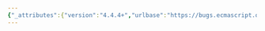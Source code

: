 ```yaml
---
{"_attributes":{"version":"4.4.4+","urlbase":"https://bugs.ecmascript.org/","maintainer":"dherman@mozilla.com"},"bug":{"bug_id":2902,"creation_ts":"2014-05-27 08:52:00 -0700","short_desc":"21.2.5.7 RegExp.prototype.replace: Remove step 18","delta_ts":"2014-07-18 20:42:09 -0700","product":"Draft for 6th Edition","component":"technical issue","version":"Rev 25: May 22, 2014 Draft","rep_platform":"All","op_sys":"All","bug_status":"RESOLVED","resolution":"FIXED","priority":"Normal","bug_severity":"enhancement","everconfirmed":true,"reporter":{"uid":"andrebargull","name":"André Bargull"},"assigned_to":{"uid":"allen","name":"Allen Wirfs-Brock"},"long_desc":[{"commentid":8647,"comment_count":0,"who":{"uid":"andrebargull","name":"André Bargull"},"bug_when":"2014-05-27 08:52:17 -0700","thetext":"21.2.5.7 RegExp.prototype.replace ( string, replaceValue )\n\nStep 18 can be removed, \"done\" is never read again."},{"commentid":9174,"comment_count":1,"who":{"uid":"allen","name":"Allen Wirfs-Brock"},"bug_when":"2014-07-12 09:42:52 -0700","thetext":"fixed in rev26 editor's draft"},{"commentid":9292,"comment_count":2,"who":{"uid":"allen","name":"Allen Wirfs-Brock"},"bug_when":"2014-07-18 20:40:49 -0700","thetext":"Fixed in Rev26"},{"commentid":9293,"comment_count":3,"who":{"uid":"allen","name":"Allen Wirfs-Brock"},"bug_when":"2014-07-18 20:42:09 -0700","thetext":"Fixed in Rev26"}]}}
---
```

